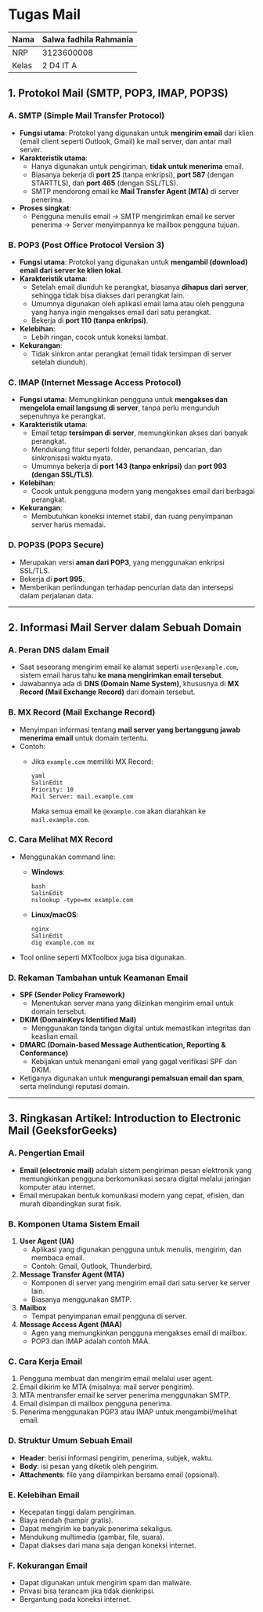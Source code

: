 # Tugas Mail

| Nama | Salwa fadhila Rahmania |
| --- | --- |
| NRP | 3123600008 |
| Kelas | 2 D4 IT A |

## **1. Protokol Mail (SMTP, POP3, IMAP, POP3S)**

### A. **SMTP (Simple Mail Transfer Protocol)**

- **Fungsi utama**: Protokol yang digunakan untuk **mengirim email** dari klien (email client seperti Outlook, Gmail) ke mail server, dan antar mail server.
- **Karakteristik utama**:
    - Hanya digunakan untuk pengiriman, **tidak untuk menerima** email.
    - Biasanya bekerja di **port 25** (tanpa enkripsi), **port 587** (dengan STARTTLS), dan **port 465** (dengan SSL/TLS).
    - SMTP mendorong email ke **Mail Transfer Agent (MTA)** di server penerima.
- **Proses singkat**:
    - Pengguna menulis email → SMTP mengirimkan email ke server penerima → Server menyimpannya ke mailbox pengguna tujuan.

### B. **POP3 (Post Office Protocol Version 3)**

- **Fungsi utama**: Protokol yang digunakan untuk **mengambil (download) email dari server ke klien lokal**.
- **Karakteristik utama**:
    - Setelah email diunduh ke perangkat, biasanya **dihapus dari server**, sehingga tidak bisa diakses dari perangkat lain.
    - Umumnya digunakan oleh aplikasi email lama atau oleh pengguna yang hanya ingin mengakses email dari satu perangkat.
    - Bekerja di **port 110 (tanpa enkripsi)**.
- **Kelebihan**:
    - Lebih ringan, cocok untuk koneksi lambat.
- **Kekurangan**:
    - Tidak sinkron antar perangkat (email tidak tersimpan di server setelah diunduh).

### C. **IMAP (Internet Message Access Protocol)**

- **Fungsi utama**: Memungkinkan pengguna untuk **mengakses dan mengelola email langsung di server**, tanpa perlu mengunduh sepenuhnya ke perangkat.
- **Karakteristik utama**:
    - Email tetap **tersimpan di server**, memungkinkan akses dari banyak perangkat.
    - Mendukung fitur seperti folder, penandaan, pencarian, dan sinkronisasi waktu nyata.
    - Umumnya bekerja di **port 143 (tanpa enkripsi)** dan **port 993 (dengan SSL/TLS)**.
- **Kelebihan**:
    - Cocok untuk pengguna modern yang mengakses email dari berbagai perangkat.
- **Kekurangan**:
    - Membutuhkan koneksi internet stabil, dan ruang penyimpanan server harus memadai.

### D. **POP3S (POP3 Secure)**

- Merupakan versi **aman dari POP3**, yang menggunakan enkripsi SSL/TLS.
- Bekerja di **port 995**.
- Memberikan perlindungan terhadap pencurian data dan intersepsi dalam perjalanan data.

---

## **2. Informasi Mail Server dalam Sebuah Domain**

### A. **Peran DNS dalam Email**

- Saat seseorang mengirim email ke alamat seperti `user@example.com`, sistem email harus tahu **ke mana mengirimkan email tersebut**.
- Jawabannya ada di **DNS (Domain Name System)**, khususnya di **MX Record (Mail Exchange Record)** dari domain tersebut.

### B. **MX Record (Mail Exchange Record)**

- Menyimpan informasi tentang **mail server yang bertanggung jawab menerima email** untuk domain tertentu.
- Contoh:
    - Jika `example.com` memiliki MX Record:
        
        ```
        yaml
        SalinEdit
        Priority: 10
        Mail Server: mail.example.com
        
        ```
        
        Maka semua email ke `@example.com` akan diarahkan ke `mail.example.com`.
        

### C. **Cara Melihat MX Record**

- Menggunakan command line:
    - **Windows**:
        
        ```
        bash
        SalinEdit
        nslookup -type=mx example.com
        
        ```
        
    - **Linux/macOS**:
        
        ```
        nginx
        SalinEdit
        dig example.com mx
        
        ```
        
- Tool online seperti MXToolbox juga bisa digunakan.

### D. **Rekaman Tambahan untuk Keamanan Email**

- **SPF (Sender Policy Framework)**
    - Menentukan server mana yang diizinkan mengirim email untuk domain tersebut.
- **DKIM (DomainKeys Identified Mail)**
    - Menggunakan tanda tangan digital untuk memastikan integritas dan keaslian email.
- **DMARC (Domain-based Message Authentication, Reporting & Conformance)**
    - Kebijakan untuk menangani email yang gagal verifikasi SPF dan DKIM.
- Ketiganya digunakan untuk **mengurangi pemalsuan email dan spam**, serta melindungi reputasi domain.

---

## **3. Ringkasan Artikel: Introduction to Electronic Mail (GeeksforGeeks)**

### A. **Pengertian Email**

- **Email (electronic mail)** adalah sistem pengiriman pesan elektronik yang memungkinkan pengguna berkomunikasi secara digital melalui jaringan komputer atau internet.
- Email merupakan bentuk komunikasi modern yang cepat, efisien, dan murah dibandingkan surat fisik.

### B. **Komponen Utama Sistem Email**

1. **User Agent (UA)**
    - Aplikasi yang digunakan pengguna untuk menulis, mengirim, dan membaca email.
    - Contoh: Gmail, Outlook, Thunderbird.
2. **Message Transfer Agent (MTA)**
    - Komponen di server yang mengirim email dari satu server ke server lain.
    - Biasanya menggunakan SMTP.
3. **Mailbox**
    - Tempat penyimpanan email pengguna di server.
4. **Message Access Agent (MAA)**
    - Agen yang memungkinkan pengguna mengakses email di mailbox.
    - POP3 dan IMAP adalah contoh MAA.

### C. **Cara Kerja Email**

1. Pengguna membuat dan mengirim email melalui user agent.
2. Email dikirim ke MTA (misalnya: mail server pengirim).
3. MTA mentransfer email ke server penerima menggunakan SMTP.
4. Email disimpan di mailbox pengguna penerima.
5. Penerima menggunakan POP3 atau IMAP untuk mengambil/melihat email.

### D. **Struktur Umum Sebuah Email**

- **Header**: berisi informasi pengirim, penerima, subjek, waktu.
- **Body**: isi pesan yang diketik oleh pengirim.
- **Attachments**: file yang dilampirkan bersama email (opsional).

### E. **Kelebihan Email**

- Kecepatan tinggi dalam pengiriman.
- Biaya rendah (hampir gratis).
- Dapat mengirim ke banyak penerima sekaligus.
- Mendukung multimedia (gambar, file, suara).
- Dapat diakses dari mana saja dengan koneksi internet.

### F. **Kekurangan Email**

- Dapat digunakan untuk mengirim spam dan malware.
- Privasi bisa terancam jika tidak dienkripsi.
- Bergantung pada koneksi internet.